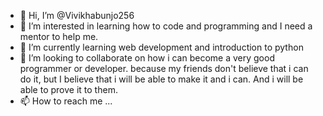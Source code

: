 - 👋 Hi, I’m @Vivikhabunjo256
- 👀 I’m interested in learning how to code and programming and I need a mentor to help me.
- 🌱 I’m currently learning web development and introduction to python 
- 💞️ I’m looking to collaborate on how i can become a very good programmer or developer. because my friends don't believe that i can do it, but I believe that i will be able to make it and i can. And i will be able to prove it to them.
- 📫 How to reach me ...

<!---
Vivikhabunjo256/Vivikhabunjo256 is a ✨ special ✨ repository because its `README.md` (this file) appears on your GitHub profile.
You can click the Preview link to take a look at your changes.
--->
